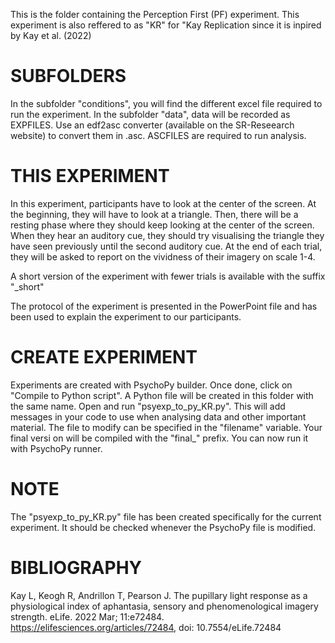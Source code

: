 This is the folder containing the Perception First (PF) experiment. This experiment is also reffered to as "KR" for "Kay Replication since it is inpired by Kay et al. (2022)


# SUBFOLDERS
In the subfolder "conditions", you will find the different excel file required to run the experiment.
In the subfolder "data", data will be recorded as EXPFILES. Use an edf2asc converter (available on the SR-Reseearch website) to convert them in .asc. ASCFILES are required to run analysis.


# THIS EXPERIMENT
In this experiment, participants have to look at the center of the screen. At the beginning, they will have to look at a triangle.
Then, there will be a resting phase where they should keep looking at the center of the screen.
When they hear an auditory cue, they should try visualising the triangle they have seen previously until the second auditory cue. 
At the end of each trial, they will be asked to report on the vividness of their imagery on scale 1-4.

A short version of the experiment with fewer trials is available with the suffix "_short"

The protocol of the experiment is presented in the PowerPoint file and has been used to explain the experiment to our participants.


# CREATE EXPERIMENT
Experiments are created with PsychoPy builder. 
Once done, click on "Compile to Python script". A Python file will be created in this folder with the same name.
Open and run "psyexp_to_py_KR.py". This will add messages in your code to use when analysing data and other important material. The file to modify can be specified in the "filename" variable.
Your final versi on will be compiled with the "final_" prefix.
You can now run it with PsychoPy runner.


# NOTE
The "psyexp_to_py_KR.py" file has been created specifically for the current experiment. It should be checked whenever the PsychoPy file is modified.


# BIBLIOGRAPHY
Kay L, Keogh R, Andrillon T, Pearson J. The pupillary light response as a physiological index of aphantasia, sensory and phenomenological imagery strength. eLife. 2022 Mar; 11:e72484.
https://elifesciences.org/articles/72484, doi: 10.7554/eLife.72484
